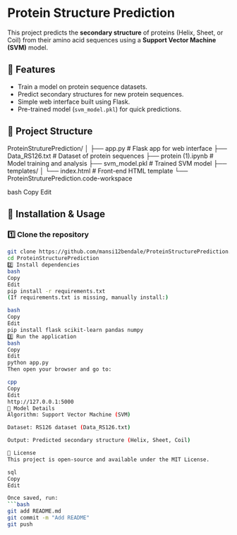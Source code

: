 # Protein Structure Prediction

This project predicts the **secondary structure** of proteins (Helix, Sheet, or Coil) from their amino acid sequences using a **Support Vector Machine (SVM)** model.

## 📌 Features
- Train a model on protein sequence datasets.
- Predict secondary structures for new protein sequences.
- Simple web interface built using Flask.
- Pre-trained model (`svm_model.pkl`) for quick predictions.

## 📂 Project Structure
ProteinStruturePrediction/
│
├── app.py # Flask app for web interface
├── Data_RS126.txt # Dataset of protein sequences
├── protein (1).ipynb # Model training and analysis
├── svm_model.pkl # Trained SVM model
├── templates/
│ └── index.html # Front-end HTML template
└── ProteinStruturePrediction.code-workspace

bash
Copy
Edit

## 🚀 Installation & Usage

### 1️⃣ Clone the repository
```bash
git clone https://github.com/mansi12bendale/ProteinStructurePrediction.git
cd ProteinStructurePrediction
2️⃣ Install dependencies
bash
Copy
Edit
pip install -r requirements.txt
(If requirements.txt is missing, manually install:)

bash
Copy
Edit
pip install flask scikit-learn pandas numpy
3️⃣ Run the application
bash
Copy
Edit
python app.py
Then open your browser and go to:

cpp
Copy
Edit
http://127.0.0.1:5000
🧠 Model Details
Algorithm: Support Vector Machine (SVM)

Dataset: RS126 dataset (Data_RS126.txt)

Output: Predicted secondary structure (Helix, Sheet, Coil)

📜 License
This project is open-source and available under the MIT License.

sql
Copy
Edit

Once saved, run:  
```bash
git add README.md
git commit -m "Add README"
git push
